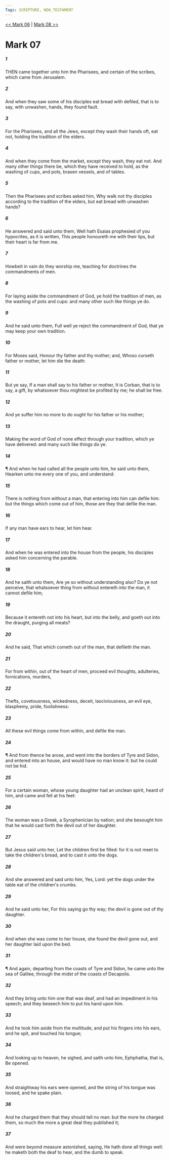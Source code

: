 ```yaml
---
Tags: SCRIPTURE, NEW_TESTAMENT
---
```


[<< Mark 06](NEW_TESTAMENT/02_Mark/Mark_06.md) | [Mark 08 >>](NEW_TESTAMENT/02_Mark/Mark_08.md)

# Mark 07

##### 1
 THEN came together unto him the Pharisees, and certain of the scribes, which came from Jerusalem.
##### 2
 And when they saw some of his disciples eat bread with defiled, that is to say, with unwashen, hands, they found fault.
##### 3
 For the Pharisees, and all the Jews, except they wash their hands oft, eat not, holding the tradition of the elders.
##### 4
 And when they come from the market, except they wash, they eat not. And many other things there be, which they have received to hold, as the washing of cups, and pots, brasen vessels, and of tables.
##### 5
 Then the Pharisees and scribes asked him, Why walk not thy disciples according to the tradition of the elders, but eat bread with unwashen hands?
##### 6
 He answered and said unto them, Well hath Esaias prophesied of you hypocrites, as it is written, This people honoureth me with their lips, but their heart is far from me.
##### 7
 Howbeit in vain do they worship me, teaching for doctrines the commandments of men.
##### 8
 For laying aside the commandment of God, ye hold the tradition of men, as the washing of pots and cups: and many other such like things ye do.
##### 9
 And he said unto them, Full well ye reject the commandment of God, that ye may keep your own tradition.
##### 10
 For Moses said, Honour thy father and thy mother; and, Whoso curseth father or mother, let him die the death:
##### 11
 But ye say, If a man shall say to his father or mother, It is Corban, that is to say, a gift, by whatsoever thou mightest be profited by me; he shall be free.
##### 12
 And ye suffer him no more to do ought for his father or his mother;
##### 13
 Making the word of God of none effect through your tradition, which ye have delivered: and many such like things do ye.
##### 14
 ¶ And when he had called all the people unto him, he said unto them, Hearken unto me every one of you, and understand:
##### 15
 There is nothing from without a man, that entering into him can defile him: but the things which come out of him, those are they that defile the man.
##### 16
 If any man have ears to hear, let him hear.
##### 17
 And when he was entered into the house from the people, his disciples asked him concerning the parable.
##### 18
 And he saith unto them, Are ye so without understanding also? Do ye not perceive, that whatsoever thing from without entereth into the man, it cannot defile him;
##### 19
 Because it entereth not into his heart, but into the belly, and goeth out into the draught, purging all meats?
##### 20
 And he said, That which cometh out of the man, that defileth the man.
##### 21
 For from within, out of the heart of men, proceed evil thoughts, adulteries, fornications, murders,
##### 22
 Thefts, covetousness, wickedness, deceit, lasciviousness, an evil eye, blasphemy, pride, foolishness:
##### 23
 All these evil things come from within, and defile the man.
##### 24
 ¶ And from thence he arose, and went into the borders of Tyre and Sidon, and entered into an house, and would have no man know it: but he could not be hid.
##### 25
 For a certain woman, whose young daughter had an unclean spirit, heard of him, and came and fell at his feet:
##### 26
 The woman was a Greek, a Syrophenician by nation; and she besought him that he would cast forth the devil out of her daughter.
##### 27
 But Jesus said unto her, Let the children first be filled: for it is not meet to take the children's bread, and to cast it unto the dogs.
##### 28
 And she answered and said unto him, Yes, Lord: yet the dogs under the table eat of the children's crumbs.
##### 29
 And he said unto her, For this saying go thy way; the devil is gone out of thy daughter.
##### 30
 And when she was come to her house, she found the devil gone out, and her daughter laid upon the bed.
##### 31
 ¶ And again, departing from the coasts of Tyre and Sidon, he came unto the sea of Galilee, through the midst of the coasts of Decapolis.
##### 32
 And they bring unto him one that was deaf, and had an impediment in his speech; and they beseech him to put his hand upon him.
##### 33
 And he took him aside from the multitude, and put his fingers into his ears, and he spit, and touched his tongue;
##### 34
 And looking up to heaven, he sighed, and saith unto him, Ephphatha, that is, Be opened.
##### 35
 And straightway his ears were opened, and the string of his tongue was loosed, and he spake plain.
##### 36
 And he charged them that they should tell no man: but the more he charged them, so much the more a great deal they published it;
##### 37
 And were beyond measure astonished, saying, He hath done all things well: he maketh both the deaf to hear, and the dumb to speak.
